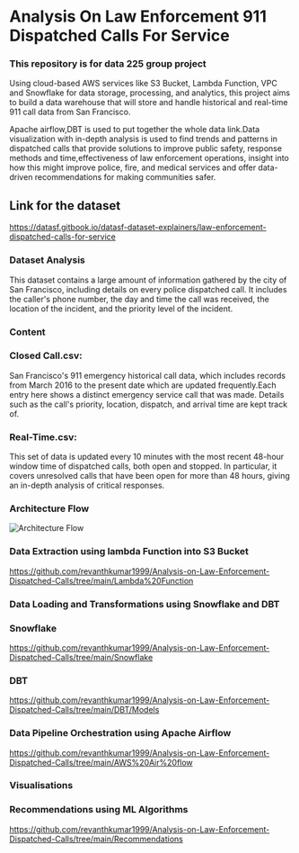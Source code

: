 # Analysis On Law Enforcement 911 Dispatched Calls For Service 
 
### This repository is for data 225 group project

Using cloud-based AWS services like S3 Bucket, Lambda Function, VPC and Snowflake for data storage, processing, and analytics, this project aims to build a data warehouse that will store and handle historical and real-time 911 call data from San Francisco. 

Apache airflow,DBT is used to put together the whole data link.Data visualization with in-depth analysis is used to find trends and patterns in dispatched calls that  provide solutions to improve public safety, response methods and time,effectiveness of law enforcement operations, insight into how this might improve police, fire, and medical services and offer data-driven recommendations for making communities safer.
 
## Link for the dataset
https://datasf.gitbook.io/datasf-dataset-explainers/law-enforcement-dispatched-calls-for-service

### Dataset Analysis
This dataset contains a large amount of information gathered by the city of San Francisco, including details on every police dispatched call.
It includes the caller's phone number, the day and time the call was received, the location of the incident, and the priority level of the incident. 

### Content
### Closed Call.csv:
San Francisco's  911 emergency historical call data, which includes records from March 2016 to the present date which are updated frequently.Each entry here shows a distinct emergency service call that was made. Details such as the call's priority, location, dispatch, and arrival time are kept track of.

### Real-Time.csv:
This set of data is updated every 10 minutes with the most recent 48-hour window time of dispatched calls, both open and stopped. In particular, it covers unresolved calls that have been open for more than 48 hours, giving an in-depth analysis of critical responses.




### Architecture Flow

![Architecture Flow](https://github.com/revanthkumar1999/Analysis-on-UK-Traffic-Accidents/blob/main/ELT%20Flow/Architecture%20Flow.png?raw=true)


### Data Extraction using lambda Function into S3 Bucket
<https://github.com/revanthkumar1999/Analysis-on-Law-Enforcement-Dispatched-Calls/tree/main/Lambda%20Function>

### Data Loading and Transformations using Snowflake and DBT
### Snowflake 
<https://github.com/revanthkumar1999/Analysis-on-Law-Enforcement-Dispatched-Calls/tree/main/Snowflake>

### DBT
<https://github.com/revanthkumar1999/Analysis-on-Law-Enforcement-Dispatched-Calls/tree/main/DBT/Models>
 
### Data Pipeline Orchestration using Apache Airflow 
<https://github.com/revanthkumar1999/Analysis-on-Law-Enforcement-Dispatched-Calls/tree/main/AWS%20Air%20flow>

### Visualisations

### Recommendations using ML Algorithms
<https://github.com/revanthkumar1999/Analysis-on-Law-Enforcement-Dispatched-Calls/tree/main/Recommendations>








